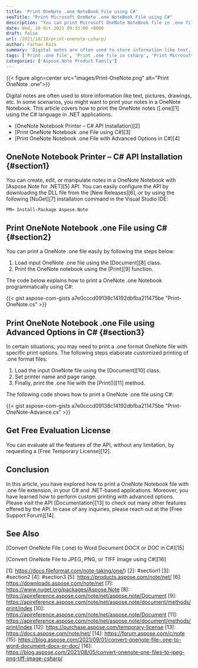 ```yaml
---
title: 'Print OneNote .one NoteBook File using C#'
seoTitle: "Print Microsoft OneNote .one NoteBook File using C#"
description: "You can print Microsoft OneNote NoteBook file in .one file format programmatically using C#. Print with advanced options in .NET."
date: Wed, 20 Oct 2021 09:33:00 +0000
draft: false
url: /2021/10/20/print-onenote-csharp/
author: Farhan Raza
summary: 'Digital notes are often used to store information like text, pictures, drawings, etc. In some scenarios, you might want to print your notes in a OneNote Notebook. This article covers how to print the OneNote notes (.one) using the C# language in .NET applications.'
tags: ['Print .one file', 'Print .one file in csharp', 'Print Microsoft OneNote', 'Print OneNote Notebook', 'Print OneNote file']
categories: ['Aspose.Note Product Family']
---
```




{{< figure align=center src="images/Print-OneNote.png" alt="Print OneNote .one">}}


Digital notes are often used to store information like text, pictures, drawings, etc. In some scenarios, you might want to print your notes in a OneNote Notebook. This article covers how to print the OneNote notes ([.one][1] using the C# language in .NET applications.

*   [OneNote Notebook Printer – C# API Installation][2]
*   [Print OneNote Notebook .one File using C#][3]
*   [Print OneNote Notebook .one File with Advanced Options in C#][4]

## OneNote Notebook Printer – C# API Installation {#section1}

You can create, edit, or manipulate notes in a OneNote Notebook with [Aspose.Note for .NET][5] API. You can easily configure the API by downloading the DLL file from the [New Releases][6], or by using the following [NuGet][7] installation command in the Visual Studio IDE:

```
PM> Install-Package Aspose.Note
```

## Print OneNote Notebook .one File using C# {#section2}

You can print a OneNote .one file easily by following the steps below:

1.  Load input OneNote .one file using the [Document][8] class.
2.  Print the OneNote notebook using the [Print][9] function.

The code below explains how to print a OneNote .one Notebook programmatically using C#:

{{< gist aspose-com-gists a7e0cccd09138c14192dbfba211475be "Print-OneNote.cs" >}}

## Print OneNote Notebook .one File using Advanced Options in C# {#section3}

In certain situations, you may need to print a .one format OneNote file with specific print options. The following steps elaborate customized printing of .one format files:

1.  Load the input OneNote file using the [Document][10] class.
2.  Set printer name and page range.
3.  Finally, print the .one file with the [Print()][11] method.

The following code shows how to print a OneNote .one file using C#:

{{< gist aspose-com-gists a7e0cccd09138c14192dbfba211475be "Print-OneNote-Advance.cs" >}}

## Get Free Evaluation License

You can evaluate all the features of the API, without any limitation, by requesting a [Free Temporary License][12].

## Conclusion

In this article, you have explored how to print a OneNote Notebook file with .one file extension, in your C# and .NET-based applications. Moreover, you have learned how to perform custom printing with advanced options. Please visit the API [Documentation][13] to check out many other features offered by the API. In case of any inquiries, please reach out at the [Free Support Forum][14].

## See Also

[Convert OneNote File (.one) to Word Document DOCX or DOC in C#][15]

[Convert OneNote File to JPEG, PNG, or TIFF Image using C#][16]




[1]: https://docs.fileformat.com/note-taking/one/)
[2]: #section1
[3]: #section2
[4]: #section3
[5]: https://products.aspose.com/note/net/
[6]: https://downloads.aspose.com/note/net
[7]: https://www.nuget.org/packages/Aspose.Note
[8]: https://apireference.aspose.com/note/net/aspose.note/Document
[9]: https://apireference.aspose.com/note/net/aspose.note/document/methods/print/index
[10]: https://apireference.aspose.com/note/net/aspose.note/Document
[11]: https://apireference.aspose.com/note/net/aspose.note/document/methods/print/index
[12]: https://purchase.aspose.com/temporary-license
[13]: https://docs.aspose.com/note/net/
[14]: https://forum.aspose.com/c/note
[15]: https://blog.aspose.com/2021/09/01/convert-onenote-file-.one-to-word-document-docx-or-doc/
[16]: https://blog.aspose.com/2021/08/05/convert-onenote-one-files-to-jpeg-png-tiff-image-csharp/




